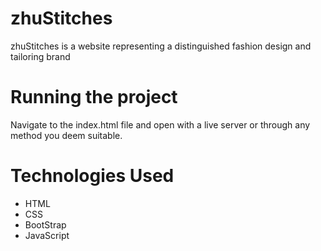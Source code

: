 <h1>zhuStitches</h1>
zhuStitches is a website representing a distinguished fashion design and tailoring brand

<h1>Running the project</h1>
Navigate to the index.html file and open with a live server or through any method you deem suitable.

<h1>Technologies Used</h1>
<ul>
  <li>HTML</li>
  <li>CSS</li>
  <li>BootStrap</li>
  <li>JavaScript</li>
</ul>











